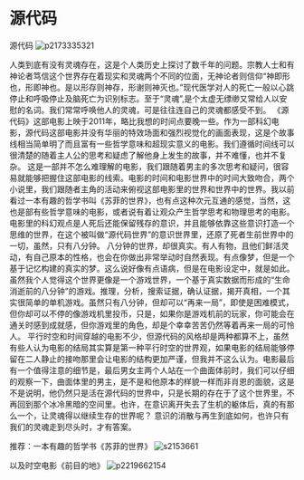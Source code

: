 # 源代码

源代码
![p2173335321](media/15593966263221/p2173335321.jpg)

人类到底有没有灵魂存在，这是个人类历史上探讨了数千年的问题。宗教人士和有神论者笃信这个世界存在着现实和灵魂两个不同的位面，无神论者则信仰“神即形也，形即神也。是以形存则神存，形谢则神灭也。”现代医学对人的死亡一般以心跳停止和呼吸停止及脑死亡为识别标志。至于“灵魂”,是个太虚无缥缈又常给人以安慰的名词。我们常常呼唤他人的灵魂，可是往往连自己的灵魂都感受不到。
《源代码》这部电影上映于2011年，略比我想的时间点要晚一些。作为一部科幻电影，源代码这部电影并没有华丽的特效场面和强烈视觉化的画面表现，这是个故事线相当简单明了而且富有一些哲学意味和超现实意义的电影。我们遵循时间线可以很清楚的随着主人公的思考和疑虑了解他身上发生的故事，并不难懂，也并不复杂。
这是一部并不怎么难理解的电影，我们跟随着男主的多次思考和疑问，很容易就能够把握住这部电影的线索。电影的时间和电影世界中的时间大致吻合，两个小说里，我们跟随者主角的活动来俯视这部电影里的世界和世界中的世界。我以前看过一本有趣的哲学书叫《苏菲的世界》，也有点这种次元互通的感觉，当然，这也是部有些哲学意味的电影，或者说有着让观众产生哲学思考和物理思考的电影。电影里的科幻观点是人死后还能保留残存的意识，并且能够依靠这些意识打造一个思维的世界，在这个被叫做“源代码世界”的意识世界里，还原了死者生前世界中的一切，虽然，只有八分钟。
八分钟的世界，却很真实。有人有物，且他们鲜活灵动，有自己原本的性格，也会在你做出非常举动时自然表现。有点像梦，但是一个基于记忆构建的真实的梦。这么说好像有点语病，但是在电影设定中，就是如此。虽然我个人觉得这个世界更像是一个游戏世界，一个基于真实数据而形成的“生命消逝前的八分钟”的游戏。推理，分析，搜索证据，确认证据，揭开真相，一个其实很简单的单机游戏。虽然只有八分钟，但却可以“再来一局”，即使是困难模式，但你却可以不停的像游戏机里投币，只是，如果你是游戏机前的玩家，你可能会在通关时感到成就感，但你游戏里的角色，却是个幸幸苦苦仍然等着再来一局的可怜人。
平行时空和时间穿越的电影不少，但源代码的风格却是两种都算不上，虽然有些人认为电影的结局其实算是第一种平行时空的世界观，如果电影的结局能够停留在二人静止的接吻那里会让电影的结构更加严谨，但我并不这么认为。电影最后有一个值得注意的细节是，最后男女主两个人站在一个曲面体前时，我们可以仔细的观察一下，曲面体里的男主，是不是和他原本的样貌一样而非肖恩的面貌，这是不是说明，他仍然只是活在源代码的世界中，只是长期的存在于了这个世界里，不再回到那个冰冷黑暗的空间里。也许，在意识离开失去了生机的躯体后，真的有那么一个，让灵魂得以继续生存的世界呢？
意识的消散与再生到底如何，也许只有我们的灵魂走到尽头时，才有答案。

推荐：一本有趣的哲学书《苏菲的世界》
![s2153661](media/15593966263221/s2153661.jpg)

以及时空电影《前目的地》
![p2219662154](media/15593966263221/p2219662154.jpg)
